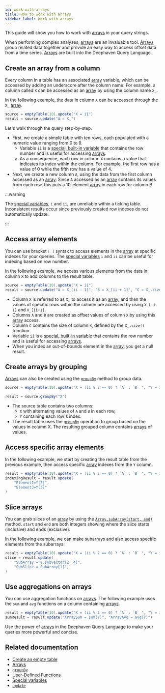 ```yaml
---
id: work-with-arrays
title: How to work with arrays
sidebar_label: Work with arrays
---
```


This guide will show you how to work with [arrays](../reference/query-language/types/arrays.md) in your query strings.

When performing complex analyses, [arrays](../reference/query-language/types/arrays.md) are an invaluable tool. [Arrays](../reference/query-language/types/arrays.md) group related data together and provide an easy way to access offset data from a time series. [Arrays](../reference/query-language/types/arrays.md) are built into the Deephaven Query Language.

## Create an array from a column

Every column in a table has an associated [array](../reference/query-language/types/arrays.md) variable, which can be accessed by adding an underscore after the column name. For example, a column called `X` can be accessed as an [array](../reference/query-language/types/arrays.md) by using the column name `X_`.

In the following example, the data in column `X` can be accessed through the `X_` [array](../reference/query-language/types/arrays.md).

```groovy order=source,result
source = emptyTable(10).update("X = ii")
result = source.update("A = X_")
```

Let's walk through the query step-by-step.

- First, we create a simple table with ten rows, each populated with a numeric value ranging from 0 to 9.
  - Variable `ii` is a [special, built-in variable](../reference/query-language/variables/special-variables.md) that contains the row number and is useful for accessing [arrays](../reference/query-language/types/arrays.md).
  - As a consequence, each row in column `X` contains a value that indicates its index within the column. For example, the first row has a value of 0 while the fifth row has a value of 4.
- Next, we create a new column `A`, using the data from the first column accessed as an [array](../reference/query-language/types/arrays.md). Since `A` accessed as an [array](../reference/query-language/types/arrays.md) contains its values from each row, this puts a 10-element [array](../reference/query-language/types/arrays.md) in each row for column B.

:::warning

The [special variables](../reference/query-language/variables/special-variables.md), `i` and `ii`, are unreliable within a ticking table. Inconsistent results occur since previously created row indexes do not automatically update.

:::

## Access array elements

You can use bracket `[ ]` syntax to access elements in the [array](../reference/query-language/types/arrays.md) at specific indexes for your queries. The [special variables](../reference/query-language/variables/special-variables.md) `i` and `ii` can be useful for indexing based on row number.

In the following example, we access various elements from the data in column `X` to add columns to the result table.

```groovy order=source,result
source = emptyTable(10).update("X = ii")
result = source.update("A = X_[ii - 1]", "B = X_[ii + 1]", "C = X_.size()")
```

- Column `X` is referred to as `X_` to access it as an [array](../reference/query-language/types/arrays.md), and then the values of specific rows within the column are accessed by using `X_[ii-1]` and `X_[ii+1]`.
- Columns `A` and `B` are created as offset values of column `X` by using this [array](../reference/query-language/types/arrays.md) access.
- Column `C` contains the size of column `X`, defined by the `X_.size()` function.
- Variable `ii` is a [special, built-in variable](../reference/query-language/variables/special-variables.md) that contains the row number and is useful for accessing [arrays](../reference/query-language/types/arrays.md).
- When you index an out-of-bounds element in the [array](../reference/query-language/types/arrays.md), you get a null result.

## Create arrays by grouping

[Arrays](../reference/query-language/types/arrays.md) can also be created using the [`groupBy`](../reference/table-operations/group-and-aggregate/groupBy.md) method to group data.

```groovy order=source,result
source = emptyTable(10).update("X = (ii % 2 == 0) ? `A` : `B` ", "Y = ii")

result = source.groupBy("X")
```

- The source table contains two columns:
  - `X` with alternating values of `A` and `B` in each row,
  - `Y` containing each row's index.
- The result table uses the [`groupBy`](../reference/table-operations/group-and-aggregate/groupBy.md) operation to group based on the values in column X. The resulting grouped column contains [arrays](../reference/query-language/types/arrays.md) of values.

## Access specific array elements

In the following example, we start by creating the result table from the previous example, then access specific [array](../reference/query-language/types/arrays.md) indexes from the `Y` column.

```groovy order=result,indexingResult
result = emptyTable(10).update("X = (ii % 2 == 0) ? `A` : `B` ", "Y = ii").groupBy("X")
indexingResult = result.update(
    "Element2=Y[2]",
    "Element3=Y[3]"
)
```

## Slice arrays

You can grab slices of an [array](../reference/query-language/types/arrays.md) by using the [`Array.subArray(start, end)`](<https://deephaven.io/core/javadoc/io/deephaven/engine/table/impl/ssms/LongSegmentedSortedMultiset.html#subArrayAsDate(long,long)>) method. `start` and `end` are both integers showing where the slice starts (inclusive) and ends (exclusive).

In the following example, we can make subarrays and also access specific elements from the subarrays.

```groovy order=result,slice
result = emptyTable(10).update("X = (ii % 2 == 0) ? `A` : `B` ", "Y = ii").groupBy("X")
slice = result.update(
    "SubArray = Y.subVector(2, 4)",
    "SubSlice = SubArray[1]",
)
```

## Use aggregations on arrays

You can use aggregation functions on [arrays](../reference/query-language/types/arrays.md). The following example uses the `sum` and `avg` functions on a column containing [arrays](../reference/query-language/types/arrays.md).

```groovy order=result,sumResult
result = emptyTable(10).update("X = (ii % 2 == 0) ? `A` : `B` ", "Y = ii").groupBy("X")
sumResult = result.update("ArraySum = sum(Y)", "ArrayAvg = avg(Y)")
```

Use the power of [arrays](../reference/query-language/types/arrays.md) in the Deephaven Query Language to make your queries more powerful and concise.

## Related documentation

- [Create an empty table](./empty-table.md)
- [Arrays](../reference/query-language/types/arrays.md)
- [`groupBy`](../reference/table-operations/group-and-aggregate/groupBy.md)
- [User-Defined Functions](../reference/query-language/formulas/user-defined-functions.md)
- [Special variables](../reference/query-language/variables/special-variables.md)
- [`update`](../reference/table-operations/select/update.md)

